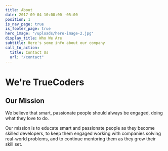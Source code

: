 ```yaml
---
title: About
date: 2017-09-04 10:00:00 -05:00
position: 1
is_nav_page: true
is_footer_page: true
hero_image: "/uploads/hero-image-2.jpg"
display_title: Who We Are
subtitle: Here's some info about our company
call_to_action:
  title: Contact Us
  url: "/contact"
---
```


# We're TrueCoders

## Our Mission

We believe that smart, passionate people should always be engaged, doing what they love to do.

Our mission is to educate smart and passionate people as they become skilled developers, to keep them engaged working with companies solving real-world problems, and to continue mentoring them as they grow their skill set.